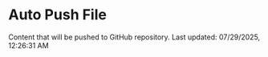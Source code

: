 # Auto Push File

Content that will be pushed to GitHub repository.
Last updated: 07/29/2025, 12:26:31 AM